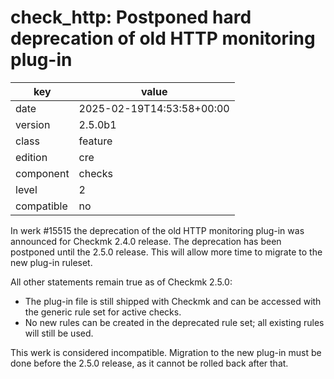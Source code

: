 [//]: # (werk v2)
# check_http: Postponed hard deprecation of old HTTP monitoring plug-in

key        | value
---------- | ---
date       | 2025-02-19T14:53:58+00:00
version    | 2.5.0b1
class      | feature
edition    | cre
component  | checks
level      | 2
compatible | no

In werk #15515 the deprecation of the old HTTP monitoring plug-in was
announced for Checkmk 2.4.0 release. The deprecation has been postponed
until the 2.5.0 release. This will allow more time to migrate to the new
plug-in ruleset.

All other statements remain true as of Checkmk 2.5.0:

- The plug-in file is still shipped with Checkmk and can be accessed with
  the generic rule set for active checks.
- No new rules can be created in the deprecated rule set; all existing rules
  will still be used.

This werk is considered incompatible. Migration to the new plug-in must be
done before the 2.5.0 release, as it cannot be rolled back after that.
